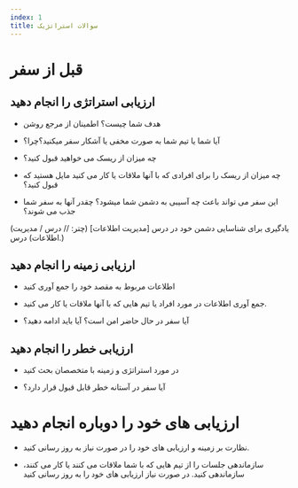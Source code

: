 ```yaml
---
index: 1
title: سوالات استراتژیک
---
```

# قبل از سفر 

## ارزیابی استراتژی را انجام دهید

*   هدف شما چیست؟ اطمینان از مرجع روشن

*   آیا شما یا تیم شما به صورت مخفی یا آشکار سفر میکنید؟چرا؟

*   چه میزان از ریسک می خواهید قبول کنید؟

*   چه میزان از ریسک را  برای افرادی که با آنها ملاقات یا کار می کنید مایل هستید که قبول کنید؟

*   این سفر می تواند باعث چه آسیبی به دشمن شما میشود؟ چقدر آنها به سفر شما جذب می شوند؟

(یادگیری برای شناسایی دشمن خود در درس [مدیریت اطلاعات] (چتر: // درس / مدیریت اطلاعات) درس.)

## ارزیابی زمینه را انجام دهید

*   اطلاعات مربوط به مقصد خود را جمع آوری کنید

*   جمع آوری اطلاعات در مورد افراد یا تیم هایی که با آنها ملاقات یا کار می کنید.

*   آیا سفر در حال حاضر امن است؟ آیا باید ادامه دهید؟

## ارزیابی خطر را انجام دهید

*   در مورد استراتژی و زمینه با متخصصان بحث کنید

*   آیا سفر در آستانه خطر قابل قبول قرار دارد؟

# ارزیابی های خود را دوباره انجام دهید

*   نظارت بر زمینه و ارزیابی های خود را در صورت نیاز به روز رسانی کنید.

*   سازماندهی جلسات را از تیم هایی که با شما ملاقات می کنند یا کار می کنند، سازماندهی کنید. در صورت نیاز ارزیابی های خود را به روز رسانی  کنید